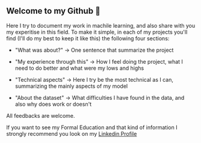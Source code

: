 ## Welcome to my Github :rainbow:

Here I try to document my work in machile learning, and also share with you my experitise in this field. To make it simple, in each of my projects you'll find (I'll do my best to keep it like this) the following four sections:


- "What was about?" -> One sentence that summarize the project

- "My experience through this" -> How I feel doing the project, what I need to do better and what were my lows and highs

- "Technical aspects" -> Here I try be the most technical as I can, summarizing the mainly aspects of my model

- "About the dataset" -> What difficulties I have found in the data, and also why does work or doesn't

All feedbacks are welcome. 


If you want to see my Formal Education and that kind of information I strongly recommend you look on my [Linkedin Profile](https://www.linkedin.com/in/franco-vega-maza-/)
